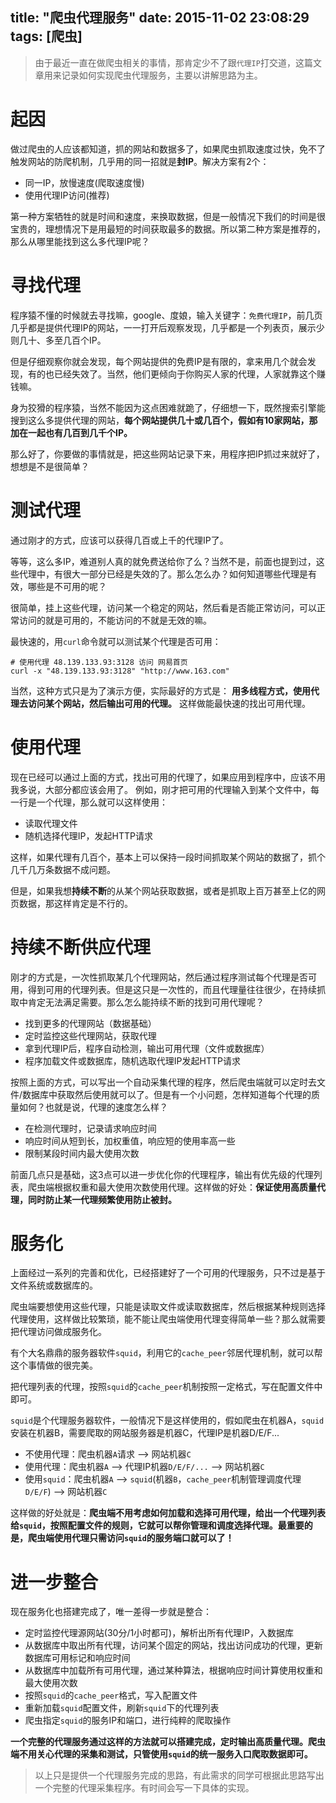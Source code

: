 title: "爬虫代理服务"
date: 2015-11-02 23:08:29
tags: [爬虫]
---
> 由于最近一直在做爬虫相关的事情，那肯定少不了跟`代理IP`打交道，这篇文章用来记录如何实现爬虫代理服务，主要以讲解思路为主。

# 起因
做过爬虫的人应该都知道，抓的网站和数据多了，如果爬虫抓取速度过快，免不了触发网站的防爬机制，几乎用的同一招就是**封IP**。解决方案有2个：

- 同一IP，放慢速度(爬取速度慢)
- 使用代理IP访问(推荐)

第一种方案牺牲的就是时间和速度，来换取数据，但是一般情况下我们的时间是很宝贵的，理想情况下是用最短的时间获取最多的数据。所以第二种方案是推荐的，那么从哪里能找到这么多代理IP呢？

# 寻找代理

程序猿不懂的时候就去寻找嘛，google、度娘，输入关键字：`免费代理IP`，前几页几乎都是提供代理IP的网站，一一打开后观察发现，几乎都是一个列表页，展示少则几十、多至几百个IP。

但是仔细观察你就会发现，每个网站提供的免费IP是有限的，拿来用几个就会发现，有的也已经失效了。当然，他们更倾向于你购买人家的代理，人家就靠这个赚钱嘛。

身为狡猾的程序猿，当然不能因为这点困难就跪了，仔细想一下，既然搜索引擎能搜到这么多提供代理的网站，**每个网站提供几十或几百个，假如有10家网站，那加在一起也有几百到几千个IP。**

那么好了，你要做的事情就是，把这些网站记录下来，用程序把IP抓过来就好了，想想是不是很简单？

# 测试代理

通过刚才的方式，应该可以获得几百或上千的代理IP了。

等等，这么多IP，难道别人真的就免费送给你了么？当然不是，前面也提到过，这些代理中，有很大一部分已经是失效的了。那么怎么办？如何知道哪些代理是有效，哪些是不可用的呢？

很简单，挂上这些代理，访问某一个稳定的网站，然后看是否能正常访问，可以正常访问的就是可用的，不能访问的不就是无效的嘛。

最快速的，用`curl`命令就可以测试某个代理是否可用：

```
# 使用代理 48.139.133.93:3128 访问 网易首页
curl -x "48.139.133.93:3128" "http://www.163.com"
```
当然，这种方式只是为了演示方便，实际最好的方式是：
**用多线程方式，使用代理去访问某个网站，然后输出可用的代理。**
这样做能最快速的找出可用代理。

<!-- more -->

# 使用代理

现在已经可以通过上面的方式，找出可用的代理了，如果应用到程序中，应该不用我多说，大部分都应该会用了。
例如，刚才把可用的代理输入到某个文件中，每一行是一个代理，那么就可以这样使用：

- 读取代理文件
- 随机选择代理IP，发起HTTP请求

这样，如果代理有几百个，基本上可以保持一段时间抓取某个网站的数据了，抓个几千几万条数据不成问题。

但是，如果我想**持续不断**的从某个网站获取数据，或者是抓取上百万甚至上亿的网页数据，那这样肯定是不行的。

# 持续不断供应代理

刚才的方式是，一次性抓取某几个代理网站，然后通过程序测试每个代理是否可用，得到可用的代理列表。但是这只是一次性的，而且代理量往往很少，在持续抓取中肯定无法满足需要。那么怎么能持续不断的找到可用代理呢？

- 找到更多的代理网站（数据基础）
- 定时监控这些代理网站，获取代理
- 拿到代理IP后，程序自动检测，输出可用代理（文件或数据库）
- 程序加载文件或数据库，随机选取代理IP发起HTTP请求

按照上面的方式，可以写出一个自动采集代理的程序，然后爬虫端就可以定时去文件/数据库中获取然后使用就可以了。但是有一个小问题，怎样知道每个代理的质量如何？也就是说，代理的速度怎么样？

- 在检测代理时，记录请求响应时间
- 响应时间从短到长，加权重值，响应短的使用率高一些
- 限制某段时间内最大使用次数

前面几点只是基础，这3点可以进一步优化你的代理程序，输出有优先级的代理列表，爬虫端根据权重和最大使用次数使用代理。这样做的好处：**保证使用高质量代理，同时防止某一代理频繁使用防止被封。**



# 服务化

上面经过一系列的完善和优化，已经搭建好了一个可用的代理服务，只不过是基于文件系统或数据库的。

爬虫端要想使用这些代理，只能是读取文件或读取数据库，然后根据某种规则选择代理使用，这样做比较繁琐，能不能让爬虫端使用代理变得简单一些？那么就需要把代理访问做成服务化。

有个大名鼎鼎的服务器软件`squid`，利用它的`cache_peer`邻居代理机制，就可以帮这个事情做的很完美。

把代理列表的代理，按照`squid`的`cache_peer`机制按照一定格式，写在配置文件中即可。

`squid`是个代理服务器软件，一般情况下是这样使用的，假如爬虫在机器A，`squid`安装在机器B，需要爬取的网站服务器是机器C，代理IP是机器D/E/F...

- 不使用代理：爬虫机器`A`请求 --> 网站机器`C`
- 使用代理：爬虫机器`A` -->  代理IP机器`D/E/F/...` --> 网站机器`C`
- 使用`squid`：爬虫机器`A` -->  `squid`(机器`B`，`cache_peer`机制管理调度代理`D/E/F`) --> 网站机器`C`

这样做的好处就是：**爬虫端不用考虑如何加载和选择可用代理，给出一个代理列表给`squid`，按照配置文件的规则，它就可以帮你管理和调度选择代理。最重要的是，爬虫端使用代理只需访问`squid`的服务端口就可以了！**

# 进一步整合

现在服务化也搭建完成了，唯一差得一步就是整合：

- 定时监控代理源网站(30分/1小时都可)，解析出所有代理IP，入数据库
- 从数据库中取出所有代理，访问某个固定的网站，找出访问成功的代理，更新数据库可用标记和响应时间
- 从数据库中加载所有可用代理，通过某种算法，根据响应时间计算使用权重和最大使用次数
- 按照`squid`的`cache_peer`格式，写入配置文件
- 重新加载`squid`配置文件，刷新`squid`下的代理列表
- 爬虫指定`squid`的服务IP和端口，进行纯粹的爬取操作

**一个完整的代理服务通过这样的方法就可以搭建完成，定时输出高质量代理。爬虫端不用关心代理的采集和测试，只管使用`squid`的统一服务入口爬取数据即可。**

> 以上只是提供一个代理服务完成的思路，有此需求的同学可根据此思路写出一个完整的代理采集程序。有时间会写一下具体的实现。










